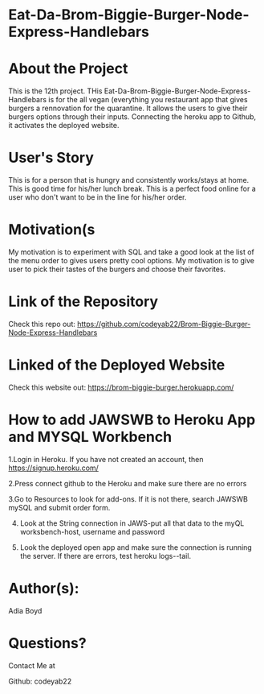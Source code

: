 # Eat-Da-Brom-Biggie-Burger-Node-Express-Handlebars

# About the Project 
This is the 12th project. THis Eat-Da-Brom-Biggie-Burger-Node-Express-Handlebars is for the all vegan (everything you restaurant app that gives burgers a rennovation for the quarantine. It allows the users to give their burgers options through their inputs. Connecting the heroku app to Github, it activates the deployed website.

# User's Story
This is for a person that is hungry and consistently works/stays at home. This is good time for his/her lunch break. This is a perfect food online 
for a user who don't want to be in the line for his/her order. 

# Motivation(s
My motivation is to experiment with SQL and take a good look at the list of the menu order to gives users pretty cool options.
My motivation is to give user to pick their tastes of the burgers and  choose their favorites.


# Link of the Repository
Check this repo out: https://github.com/codeyab22/Brom-Biggie-Burger-Node-Express-Handlebars
# Linked of the Deployed Website
Check this website out: https://brom-biggie-burger.herokuapp.com/

# How to add JAWSWB to Heroku App and MYSQL Workbench

1.Login in Heroku. If you have not created an account, then https://signup.heroku.com/

2.Press connect github to the Heroku and make sure there are no errors

3.Go to Resources to look for add-ons. If it is not there, search JAWSWB mySQL and submit order form. 

4. Look at the String connection in JAWS-put all that data to the myQL worksbench-host, username and password

5. Look the deployed open app and make sure the connection is running the server. If there are errors, test heroku logs--tail.


# Author(s):

Adia Boyd

# Questions?

Contact Me at

Github: codeyab22
